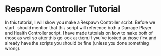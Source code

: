 # Respawn Controller Tutorial
In this tutorial, I will show you make a Respawn Controller script. Before we start i should mention that this script will reference both a Damage Player and Health Controller script.
I have made tutorials on how to make both of those as well so after this go look at them.If you've looked at those first and already have the scripts you should be fine (unless you done something wrong). 
